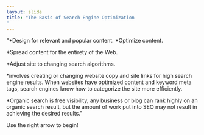 ```yaml
---
layout: slide
title: "The Basis of Search Engine Optimization
"
---
```

"*Design for relevant and popular content.
 *Optimize content.
 
 *Spread content for the entirety of the Web.
 
 *Adjust site to changing search algorithms.
 
 *involves creating or changing website
copy and site links for high search engine results. When websites have
optimized content and keyword meta tags, search engines know how to
categorize the site more efficiently.

 *Organic search is free visibility, any business or blog can rank highly on an
organic search result, but the amount of work put into SEO may not result
in achieving the desired results."

Use the right arrow to begin!

